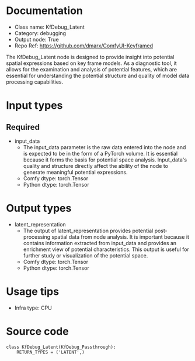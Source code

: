 # Documentation
- Class name: KfDebug_Latent
- Category: debugging
- Output node: True
- Repo Ref: https://github.com/dmarx/ComfyUI-Keyframed

The KfDebug_Latent node is designed to provide insight into potential spatial expressions based on key frame models. As a diagnostic tool, it allows for the examination and analysis of potential features, which are essential for understanding the potential structure and quality of model data processing capabilities.

# Input types
## Required
- input_data
    - The input_data parameter is the raw data entered into the node and is expected to be in the form of a PyTorch volume. It is essential because it forms the basis for potential space analysis. Input_data's quality and structure directly affect the ability of the node to generate meaningful potential expressions.
    - Comfy dtype: torch.Tensor
    - Python dtype: torch.Tensor

# Output types
- latent_representation
    - The output of latent_representation provides potential post-processing spatial data from node analysis. It is important because it contains information extracted from input_data and provides an enrichment view of potential characteristics. This output is useful for further study or visualization of the potential space.
    - Comfy dtype: torch.Tensor
    - Python dtype: torch.Tensor

# Usage tips
- Infra type: CPU

# Source code
```
class KfDebug_Latent(KfDebug_Passthrough):
    RETURN_TYPES = ('LATENT',)
```
